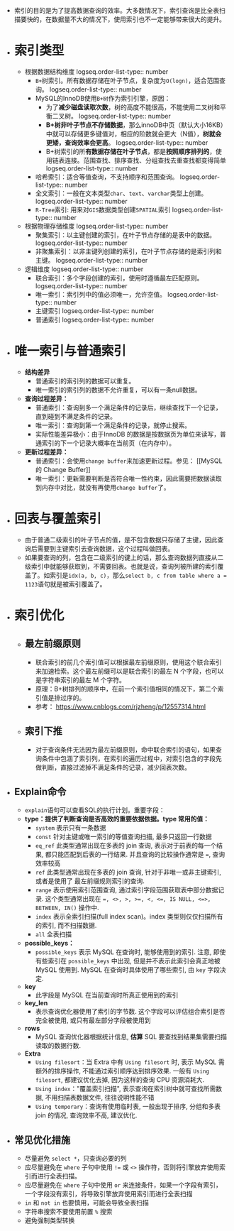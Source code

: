 - 索引的目的是为了提高数据查询的效率。大多数情况下，索引查询是比全表扫描要快的，在数据量不大的情况下，使用索引也不一定能够带来很大的提升。
- # 索引类型
	- 根据数据结构维度
	  logseq.order-list-type:: number
		- `B+`树索引。所有数据存储在叶子节点，复杂度为`O(logn)`，适合范围查询。
		  logseq.order-list-type:: number
		- MySQL的InnoDB使用`B+树`作为索引引擎，原因：
			- 为了**减少磁盘读取次数**，树的高度不能很高，不能使用二叉树和平衡二叉树。
			  logseq.order-list-type:: number
			- **B+树非叶子节点不存储数据**，那么innoDB中页（默认大小16KB）中就可以存储更多键值对，相应的阶数就会更大（N值），**树就会更矮，查询效率会更高**。
			  logseq.order-list-type:: number
			- B+树索引的所**有数据存储在叶子节点**，都是**按照顺序排列的**，使用链表连接。范围查找、排序查找、分组查找去重查找都变得简单
			  logseq.order-list-type:: number
		- 哈希索引：适合等值查询，不支持顺序和范围查询。
		  logseq.order-list-type:: number
		- 全文索引：一般在文本类型`char`、`text`、`varchar`类型上创建。
		  logseq.order-list-type:: number
		- `R-Tree`索引: 用来对`GIS`数据类型创建`SPATIAL`索引
		  logseq.order-list-type:: number
	- 根据物理存储维度
	  logseq.order-list-type:: number
		- 聚集索引：以主键创建的索引，在叶子节点存储的是表中的数据。
		  logseq.order-list-type:: number
		- 非聚集索引：以非主键列创建的索引，在叶子节点存储的是索引列和主键。
		  logseq.order-list-type:: number
	- 逻辑维度
	  logseq.order-list-type:: number
		- 联合索引：多个字段创建的索引，使用时遵循最左匹配原则。
		  logseq.order-list-type:: number
		- 唯一索引：索引列中的值必须唯一，允许空值。
		  logseq.order-list-type:: number
		- 主键索引
		  logseq.order-list-type:: number
		- 普通索引
		  logseq.order-list-type:: number
- # 唯一索引与普通索引
	- **结构差异**
		- 普通索引的索引列的数据可以重复。
		- 唯一索引的索引列的数据不允许重复，可以有一条null数据。
	- **查询过程差异：**
		- 普通索引：查询到多一个满足条件的记录后，继续查找下一个记录，直到碰到不满足条件的记录。
		- 唯一索引：查询到第一个满足条件的记录，就停止搜索。
		- 实际性能差异极小：由于InnoDB 的数据是按数据页为单位来读写，普通索引的下一个记录大概率在当前页（在内存中）。
	- **更新过程差异：**
		- 普通索引：会使用`change buffer`来加速更新过程。参见： [[MySQL 的 Change Buffer]]
		- 唯一索引：更新需要判断是否符合唯一性约束，因此需要把数据读取到内存中对比，就没有再使用`change buffer`了。
- # 回表与覆盖索引
	- 由于普通二级索引的叶子节点的值，是不包含数据只存储了主键，因此查询后需要到主键索引去查询数据，这个过程叫做回表。
	- 如果要查询的列，包含在二级索引的键上的话，那么查询数据列直接从二级索引中就能够获取到，不需要回表。也就是说，查询列被所建的索引覆盖了。如索引是`idx(a, b, c)`，那么`select b, c from table where a = 1123`语句就是被索引覆盖了。
- # 索引优化
	- ## 最左前缀原则
		- 联合索引的前几个索引值可以根据最左前缀原则，使用这个联合索引来加速检索。这个最左前缀可以是联合索引的最左 N 个字段，也可以是字符串索引的最左 M 个字符。
		- 原理：B+树排列的顺序中，在前一个索引值相同的情况下，第二个索引值是排过序的。
		- 参考： https://www.cnblogs.com/rjzheng/p/12557314.html
	- ## 索引下推
		- 对于查询条件无法因为最左前缀原则，命中联合索引的语句，如果查询条件中包涵了索引列，在索引的遍历过程中，对索引包含的字段先做判断，直接过滤掉不满足条件的记录，减少回表次数。
- ## Explain命令
	- `explain`语句可以查看SQL的执行计划。重要字段：
	- **type：提供了判断查询是否高效的重要依据依据。type 常用的值：**
		- `system` 表示只有一条数据
		- `const` 针对主键或唯一索引的等值查询扫描, 最多只返回一行数据
		- `eq_ref` 此类型通常出现在多表的 join 查询, 表示对于前表的每一个结果, 都只能匹配到后表的一行结果. 并且查询的比较操作通常是 `=`, 查询效率较高
		- `ref` 此类型通常出现在多表的 join 查询, 针对于非唯一或非主键索引, 或者是使用了 最左前缀规则索引的查询.
		- `range` 表示使用索引范围查询, 通过索引字段范围获取表中部分数据记录. 这个类型通常出现在 `=, <>, >, >=, <, <=, IS NULL, <=>, BETWEEN, IN()` 操作中.
		- `index` 表示全索引扫描(full index scan)。index 类型则仅仅扫描所有的索引, 而不扫描数据.
		- `all` 全表扫描
	- **possible_keys：**
		- `possible_keys` 表示 MySQL 在查询时, 能够使用到的索引. 注意, 即使有些索引在 `possible_keys` 中出现, 但是并不表示此索引会真正地被 MySQL 使用到. MySQL 在查询时具体使用了哪些索引, 由 `key` 字段决定.
	- **key**
		- 此字段是 MySQL 在当前查询时所真正使用到的索引
	- **key_len**
		- 表示查询优化器使用了索引的字节数. 这个字段可以评估组合索引是否完全被使用, 或只有最左部分字段被使用到
	- **rows**
		- MySQL 查询优化器根据统计信息, **估算** SQL 要查找到结果集需要扫描读取的数据行数.
	- **Extra**
		- `Using filesort`：当 Extra 中有 `Using filesort` 时, 表示 MySQL 需额外的排序操作, 不能通过索引顺序达到排序效果. 一般有 `Using filesort`, 都建议优化去掉, 因为这样的查询 CPU 资源消耗大.
		- `Using index`："覆盖索引扫描", 表示查询在索引树中就可查找所需数据, 不用扫描表数据文件, 往往说明性能不错
		- `Using temporary`：查询有使用临时表, 一般出现于排序, 分组和多表 join 的情况, 查询效率不高, 建议优化.
- ## 常见优化措施
	- 尽量避免 `select *`，只查询必要的列
	- 应尽量避免在 `where` 子句中使用 `!=` 或 `<>` 操作符，否则将引擎放弃使用索引而进行全表扫描。
	- 应尽量避免在 `where` 子句中使用 `or` 来连接条件，如果一个字段有索引，一个字段没有索引，将导致引擎放弃使用索引而进行全表扫描
	- `in` 和 `not in` 也要慎用，可能会导致全表扫描
	- 字符串搜索不要使用前置 `%` 搜索
	- 避免强制类型转换